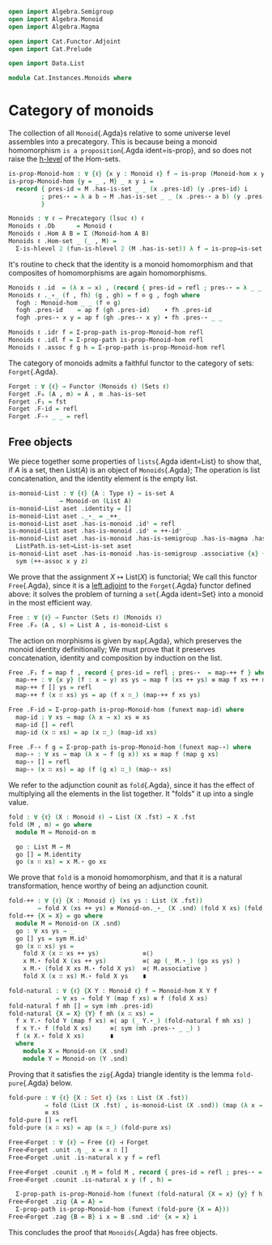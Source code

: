 ```agda
open import Algebra.Semigroup
open import Algebra.Monoid
open import Algebra.Magma

open import Cat.Functor.Adjoint
open import Cat.Prelude

open import Data.List

module Cat.Instances.Monoids where
```

<!--
```
open Precategory
open is-semigroup
open is-magma
open Monoid-hom
open Monoid-on
open Functor
open _=>_
open _⊣_
```
-->

# Category of monoids

The collection of all `Monoid`{.Agda}s relative to some universe level
assembles into a precategory. This is because being a monoid
homomorphism `is a proposition`{.Agda ident=is-prop}, and so does not
raise the [h-level] of the Hom-sets.

[h-level]: 1Lab.HLevel.html

```agda
is-prop-Monoid-hom : ∀ {ℓ} {x y : Monoid ℓ} f → is-prop (Monoid-hom x y f)
is-prop-Monoid-hom {y = _ , M} _ x y i = 
  record { pres-id = M .has-is-set _ _ (x .pres-id) (y .pres-id) i 
         ; pres-⋆ = λ a b → M .has-is-set _ _ (x .pres-⋆ a b) (y .pres-⋆ a b) i 
         }

Monoids : ∀ ℓ → Precategory (lsuc ℓ) ℓ
Monoids ℓ .Ob      = Monoid ℓ
Monoids ℓ .Hom A B = Σ (Monoid-hom A B)
Monoids ℓ .Hom-set _ (_ , M) = 
  Σ-is-hlevel 2 (fun-is-hlevel 2 (M .has-is-set)) λ f → is-prop→is-set (is-prop-Monoid-hom f)
```

It's routine to check that the identity is a monoid homomorphism and
that composites of homomorphisms are again homomorphisms.

```agda
Monoids ℓ .id  = (λ x → x) , (record { pres-id = refl ; pres-⋆ = λ _ _ → refl })
Monoids ℓ ._∘_ (f , fh) (g , gh) = f ⊙ g , fogh where
  fogh : Monoid-hom _ _ (f ⊙ g)
  fogh .pres-id    = ap f (gh .pres-id)    ∙ fh .pres-id
  fogh .pres-⋆ x y = ap f (gh .pres-⋆ x y) ∙ fh .pres-⋆ _ _

Monoids ℓ .idr f = Σ-prop-path is-prop-Monoid-hom refl
Monoids ℓ .idl f = Σ-prop-path is-prop-Monoid-hom refl
Monoids ℓ .assoc f g h = Σ-prop-path is-prop-Monoid-hom refl
```

The category of monoids admits a faithful functor to the category of
sets: `Forget`{.Agda}.

```agda
Forget : ∀ {ℓ} → Functor (Monoids ℓ) (Sets ℓ)
Forget .F₀ (A , m) = A , m .has-is-set
Forget .F₁ = fst
Forget .F-id = refl
Forget .F-∘ _ _ = refl
```

## Free objects

We piece together some properties of `lists`{.Agda ident=List} to show
that, if $A$ is a set, then $\mathrm{List}(A)$ is an object of
`Monoids`{.Agda}; The operation is list concatenation, and the identity
element is the empty list.

```agda
is-monoid-List : ∀ {ℓ} {A : Type ℓ} → is-set A
              → Monoid-on (List A)
is-monoid-List aset .identity = []
is-monoid-List aset ._⋆_ = _++_
is-monoid-List aset .has-is-monoid .idˡ = refl
is-monoid-List aset .has-is-monoid .idʳ = ++-idʳ _
is-monoid-List aset .has-is-monoid .has-is-semigroup .has-is-magma .has-is-set = 
  ListPath.is-set→List-is-set aset
is-monoid-List aset .has-is-monoid .has-is-semigroup .associative {x} {y} {z} = 
  sym (++-assoc x y z)
```

We prove that the assignment $X \mapsto \mathrm{List}(X)$ is functorial;
We call this functor `Free`{.Agda}, since it is a [left adjoint] to the
`Forget`{.Agda} functor defined above: it solves the problem of turning
a `set`{.Agda ident=Set} into a monoid in the most efficient way.

[left adjoint]: Cat.Functor.Adjoint.html


```agda
Free : ∀ {ℓ} → Functor (Sets ℓ) (Monoids ℓ)
Free .F₀ (A , s) = List A , is-monoid-List s
```

The action on morphisms is given by `map`{.Agda}, which preserves the
monoid identity definitionally; We must prove that it preserves
concatenation, identity and composition by induction on the list.

```agda
Free .F₁ f = map f , record { pres-id = refl ; pres-⋆  = map-++ f } where
  map-++ : ∀ {x y} (f : x → y) xs ys → map f (xs ++ ys) ≡ map f xs ++ map f ys
  map-++ f [] ys = refl
  map-++ f (x ∷ xs) ys = ap (f x ∷_) (map-++ f xs ys)

Free .F-id = Σ-prop-path is-prop-Monoid-hom (funext map-id) where
  map-id : ∀ xs → map (λ x → x) xs ≡ xs
  map-id [] = refl
  map-id (x ∷ xs) = ap (x ∷_) (map-id xs)

Free .F-∘ f g = Σ-prop-path is-prop-Monoid-hom (funext map-∘) where
  map-∘ : ∀ xs → map (λ x → f (g x)) xs ≡ map f (map g xs)
  map-∘ [] = refl
  map-∘ (x ∷ xs) = ap (f (g x) ∷_) (map-∘ xs)
```

We refer to the adjunction counit as `fold`{.Agda}, since it has the
effect of multiplying all the elements in the list together. It "folds"
it up into a single value.

```agda
fold : ∀ {ℓ} (X : Monoid ℓ) → List (X .fst) → X .fst
fold (M , m) = go where
  module M = Monoid-on m

  go : List M → M
  go [] = M.identity
  go (x ∷ xs) = x M.⋆ go xs
```

We prove that `fold` is a monoid homomorphism, and that it is a natural
transformation, hence worthy of being an adjunction counit.

```agda
fold-++ : ∀ {ℓ} {X : Monoid ℓ} (xs ys : List (X .fst))
        → fold X (xs ++ ys) ≡ Monoid-on._⋆_ (X .snd) (fold X xs) (fold X ys)
fold-++ {X = X} = go where
  module M = Monoid-on (X .snd)
  go : ∀ xs ys → _
  go [] ys = sym M.idˡ
  go (x ∷ xs) ys = 
    fold X (x ∷ xs ++ ys)            ≡⟨⟩
    x M.⋆ fold X (xs ++ ys)          ≡⟨ ap (_ M.⋆_) (go xs ys) ⟩
    x M.⋆ (fold X xs M.⋆ fold X ys)  ≡⟨ M.associative ⟩
    fold X (x ∷ xs) M.⋆ fold X ys    ∎

fold-natural : ∀ {ℓ} {X Y : Monoid ℓ} f → Monoid-hom X Y f
             → ∀ xs → fold Y (map f xs) ≡ f (fold X xs)
fold-natural f mh [] = sym (mh .pres-id)
fold-natural {X = X} {Y} f mh (x ∷ xs) = 
  f x Y.⋆ fold Y (map f xs) ≡⟨ ap (_ Y.⋆_) (fold-natural f mh xs) ⟩
  f x Y.⋆ f (fold X xs)     ≡⟨ sym (mh .pres-⋆ _ _) ⟩ 
  f (x X.⋆ fold X xs)       ∎
  where
    module X = Monoid-on (X .snd)
    module Y = Monoid-on (Y .snd)
```

Proving that it satisfies the `zig`{.Agda} triangle identity is the
lemma `fold-pure`{.Agda} below.

```agda
fold-pure : ∀ {ℓ} {X : Set ℓ} (xs : List (X .fst))
          → fold (List (X .fst) , is-monoid-List (X .snd)) (map (λ x → x ∷ []) xs) 
          ≡ xs
fold-pure [] = refl
fold-pure (x ∷ xs) = ap (x ∷_) (fold-pure xs)

Free⊣Forget : ∀ {ℓ} → Free {ℓ} ⊣ Forget
Free⊣Forget .unit .η _ x = x ∷ []
Free⊣Forget .unit .is-natural x y f = refl

Free⊣Forget .counit .η M = fold M , record { pres-id = refl ; pres-⋆ = fold-++ }
Free⊣Forget .counit .is-natural x y (f , h) = 

  Σ-prop-path is-prop-Monoid-hom (funext (fold-natural {X = x} {y} f h))
Free⊣Forget .zig {A = A} =
  Σ-prop-path is-prop-Monoid-hom (funext (fold-pure {X = A}))
Free⊣Forget .zag {B = B} i x = B .snd .idʳ {x = x} i
```

This concludes the proof that `Monoids`{.Agda} has free objects.